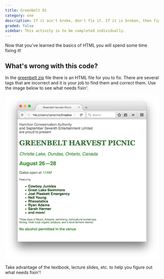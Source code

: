 ```yaml
---
title: Greenbelt 01
category: one
description: If it ain't broke, don't fix it. If it is broken, then figure out how to correct it!
graded: false
sidebar: This activity is to be completed individually.
---
```


Now that you've learned the basics of HTML you will spend some time fixing it!

## What's wrong with this code?

In the <a href="/assets/greenbelt-01.zip">greenbelt zip</a> file there is an HTML file for you to fix. There are several tags that are incorrect and it is your job to find them and correct them. Use the image below to see what needs fixin'.

[![Greenbelt mockup](/images/greenbelt01.png)](/images/greenbelt01.jpg)

Take advantage of the textbook, lecture slides, etc. to help you figure out what needs fixin'!